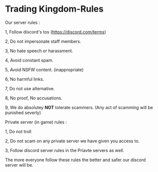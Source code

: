 # Trading Kingdom-Rules

Our server rules :

1, Follow discord's tos (https://discord.com/terms)

2, Do not impersonate staff members.

3, No hate speech or harassment. 

4, Avoid constant spam. 

5, Avoid NSFW content. (inappropriate)

6, No harmful links. 

7, Do not use alternative.

8, No proof, No accusations. 

9, We do absolutey **NOT** tolerate scammers. (Any act of scamming will be punished severly)

Private server (in game) rules :

1, Do not troll

2, Do not scam on any private server we have given you access to. 

3, Follow discord server rules in the Priavte servers as well. 


The more everyone follow these rules the better and safer our discord server will be.
